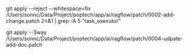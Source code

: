 git apply --reject --whitespace=fix
      /Users/sonnc/Data/Project/poptech/app/ai/ragflow/patch/0002-add-change.patch 2>&1 | grep -A 5
      "task_executor"

git apply --3way /Users/sonnc/Data/Project/poptech/app/ai/ragflow/patch/0004-udpate-add-doc.patch      